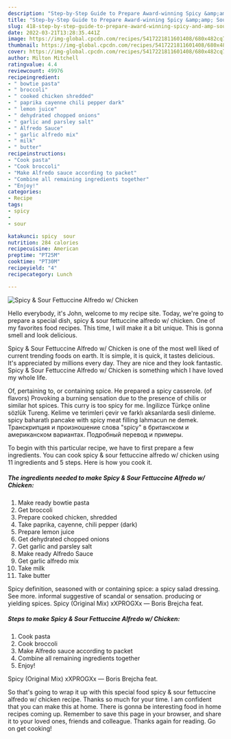 ```yaml
---
description: "Step-by-Step Guide to Prepare Award-winning Spicy &amp;amp; Sour Fettuccine Alfredo w/ Chicken"
title: "Step-by-Step Guide to Prepare Award-winning Spicy &amp;amp; Sour Fettuccine Alfredo w/ Chicken"
slug: 418-step-by-step-guide-to-prepare-award-winning-spicy-and-amp-sour-fettuccine-alfredo-w-chicken
date: 2022-03-21T13:28:35.441Z
image: https://img-global.cpcdn.com/recipes/5417221811601408/680x482cq70/spicy-sour-fettuccine-alfredo-w-chicken-recipe-main-photo.jpg
thumbnail: https://img-global.cpcdn.com/recipes/5417221811601408/680x482cq70/spicy-sour-fettuccine-alfredo-w-chicken-recipe-main-photo.jpg
cover: https://img-global.cpcdn.com/recipes/5417221811601408/680x482cq70/spicy-sour-fettuccine-alfredo-w-chicken-recipe-main-photo.jpg
author: Milton Mitchell
ratingvalue: 4.4
reviewcount: 49976
recipeingredient:
- " bowtie pasta"
- " broccoli"
- " cooked chicken shredded"
- " paprika cayenne chili pepper dark"
- " lemon juice"
- " dehydrated chopped onions"
- " garlic and parsley salt"
- " Alfredo Sauce"
- " garlic alfredo mix"
- " milk"
- " butter"
recipeinstructions:
- "Cook pasta"
- "Cook broccoli"
- "Make Alfredo sauce according to packet"
- "Combine all remaining ingredients together"
- "Enjoy!"
categories:
- Recipe
tags:
- spicy
- 
- sour

katakunci: spicy  sour 
nutrition: 284 calories
recipecuisine: American
preptime: "PT25M"
cooktime: "PT30M"
recipeyield: "4"
recipecategory: Lunch

---
```



![Spicy &amp; Sour Fettuccine Alfredo w/ Chicken](https://img-global.cpcdn.com/recipes/5417221811601408/680x482cq70/spicy-sour-fettuccine-alfredo-w-chicken-recipe-main-photo.jpg)

Hello everybody, it's John, welcome to my recipe site. Today, we're going to prepare a special dish, spicy &amp; sour fettuccine alfredo w/ chicken. One of my favorites food recipes. This time, I will make it a bit unique. This is gonna smell and look delicious.

Spicy &amp; Sour Fettuccine Alfredo w/ Chicken is one of the most well liked of current trending foods on earth. It is simple, it is quick, it tastes delicious. It's appreciated by millions every day. They are nice and they look fantastic. Spicy &amp; Sour Fettuccine Alfredo w/ Chicken is something which I have loved my whole life.

Of, pertaining to, or containing spice. He prepared a spicy casserole. (of flavors) Provoking a burning sensation due to the presence of chilis or similar hot spices. This curry is too spicy for me. İngilizce Türkçe online sözlük Tureng. Kelime ve terimleri çevir ve farklı aksanlarda sesli dinleme. spicy baharatlı pancake with spicy meat filling lahmacun ne demek. Транскрипция и произношение слова &#34;spicy&#34; в британском и американском вариантах. Подробный перевод и примеры.


To begin with this particular recipe, we have to first prepare a few ingredients. You can cook spicy &amp; sour fettuccine alfredo w/ chicken using 11 ingredients and 5 steps. Here is how you cook it.

<!--inarticleads1-->

##### The ingredients needed to make Spicy &amp; Sour Fettuccine Alfredo w/ Chicken:

1. Make ready  bowtie pasta
1. Get  broccoli
1. Prepare  cooked chicken, shredded
1. Take  paprika, cayenne, chili pepper (dark)
1. Prepare  lemon juice
1. Get  dehydrated chopped onions
1. Get  garlic and parsley salt
1. Make ready  Alfredo Sauce
1. Get  garlic alfredo mix
1. Take  milk
1. Take  butter


Spicy definition, seasoned with or containing spice: a spicy salad dressing. See more. informal suggestive of scandal or sensation. producing or yielding spices. Spicy (Original Mix) xXPROGXx — Boris Brejcha feat. 

<!--inarticleads2-->

##### Steps to make Spicy &amp; Sour Fettuccine Alfredo w/ Chicken:

1. Cook pasta
1. Cook broccoli
1. Make Alfredo sauce according to packet
1. Combine all remaining ingredients together
1. Enjoy!


Spicy (Original Mix) xXPROGXx — Boris Brejcha feat. 

So that's going to wrap it up with this special food spicy &amp; sour fettuccine alfredo w/ chicken recipe. Thanks so much for your time. I am confident that you can make this at home. There is gonna be interesting food in home recipes coming up. Remember to save this page in your browser, and share it to your loved ones, friends and colleague. Thanks again for reading. Go on get cooking!
